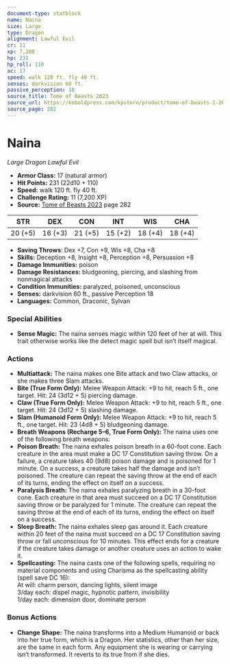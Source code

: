 ```yaml
---
document-type: statblock
name: Naina
size: Large
type: Dragon
alignment: Lawful Evil
cr: 11
xp: 7,200
hp: 231
hp_roll: 110
ac: 17
speed: walk 120 ft. fly 40 ft.
senses: darkvision 60 ft. 
passive_perception: 18
source_title: Tome of Beasts 2023
source_url: https://koboldpress.com/kpstore/product/tome-of-beasts-1-2023-edition/
source_page: 282
---
```


# Naina

*Large* *Dragon* *Lawful Evil*

- **Armor Class:** 17 (natural armor)
- **Hit Points:** 231 (22d10 + 110)
- **Speed:** walk 120 ft. fly 40 ft.
- **Challenge Rating:** 11 (7,200 XP)
- **Source:** [Tome of Beasts 2023](https://koboldpress.com/kpstore/product/tome-of-beasts-1-2023-edition/) page 282

| STR | DEX | CON | INT | WIS | CHA |
| --- | --- | --- | --- | --- | --- |
| 20 (+5) | 16 (+3) | 21 (+5) | 15 (+2) | 18 (+4) | 18 (+4) |

- **Saving Throws**: Dex +7, Con +9, Wis +8, Cha +8
- **Skills:** Deception +8, Insight +8, Perception +8, Persuasion +8
- **Damage Immunities:** poison
- **Damage Resistances:** bludgeoning, piercing, and slashing from nonmagical attacks
- **Condition Immunities:** paralyzed, poisoned, unconscious
- **Senses:** darkvision 60 ft., passive Perception 18
- **Languages:** Common, Draconic, Sylvan

### Special Abilities

- **Sense Magic:** The naina senses magic within 120 feet of her at will. This trait otherwise works like the detect magic spell but isn’t itself magical.

### Actions

- **Multiattack:** The naina makes one Bite attack and two Claw attacks, or she makes three Slam attacks.
- **Bite (True Form Only):** Melee Weapon Attack: +9 to hit, reach 5 ft., one target. Hit: 24 (3d12 + 5) piercing damage.
- **Claw (True Form Only):** Melee Weapon Attack: +9 to hit, reach 5 ft., one target. Hit: 24 (3d12 + 5) slashing damage.
- **Slam (Humanoid Form Only):** Melee Weapon Attack: +9 to hit, reach 5 ft., one target. Hit: 23 (4d8 + 5) bludgeoning damage.
- **Breath Weapons (Recharge 5–6, True Form Only):** The naina uses one of the following breath weapons:
- **Poison Breath:** The naina exhales poison breath in a 60-foot cone. Each creature in the area must make a DC 17 Constitution saving throw. On a failure, a creature takes 40 (9d8) poison damage and is poisoned for 1 minute. On a success, a creature takes half the damage and isn’t poisoned. The creature can repeat the saving throw at the end of each of its turns, ending the effect on itself on a success.
- **Paralysis Breath:** The naina exhales paralyzing breath in a 30-foot cone. Each creature in that area must succeed on a DC 17 Constitution saving throw or be paralyzed for 1 minute. The creature can repeat the saving throw at the end of each of its turns, ending the effect on itself on a success.
- **Sleep Breath:** The naina exhales sleep gas around it. Each creature within 20 feet of the naina must succeed on a DC 17 Constitution saving throw or fall unconscious for 10 minutes. This effect ends for a creature if the creature takes damage or another creature uses an action to wake it.
- **Spellcasting:** The naina casts one of the following spells, requiring no material components and using Charisma as the spellcasting ability (spell save DC 16):<br>At will: charm person, dancing lights, silent image<br>3/day each: dispel magic, hypnotic pattern, invisibility<br>1/day each: dimension door, dominate person

### Bonus Actions

- **Change Shape:** The naina transforms into a Medium Humanoid or back into her true form, which is a Dragon. Her statistics, other than her size, are the same in each form. Any equipment she is wearing or carrying isn’t transformed. It reverts to its true from if she dies.
